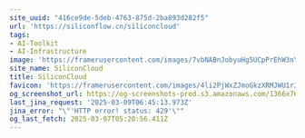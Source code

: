 ```yaml
---
site_uuid: "416ce9de-5deb-4763-875d-2ba893d282f5"
url: 'https://siliconflow.cn/siliconcloud'
tags:
- AI-Toolkit
- AI-Infrastructure
image: 'https://framerusercontent.com/images/7vbNABnJobyuHg5UCpPrEhW3nYY.jpeg'
site_name: SiliconCloud
title: SiliconCloud
favicon: 'https://framerusercontent.com/images/4li2PjWxZJmoGkzXRMJWU1rJmI.svg'
og_screenshot_url: https://og-screenshots-prod.s3.amazonaws.com/1366x768/80/false/d2457473a4d0ccaf6177e03f2d3769292a1744d50a6c7e48a558612c4f127950.jpeg
last_jina_request: '2025-03-09T06:45:13.973Z'
jina_error: "\"'HTTP error! status: 429'\""
og_last_fetch: 2025-03-07T05:20:56.411Z
---
```


